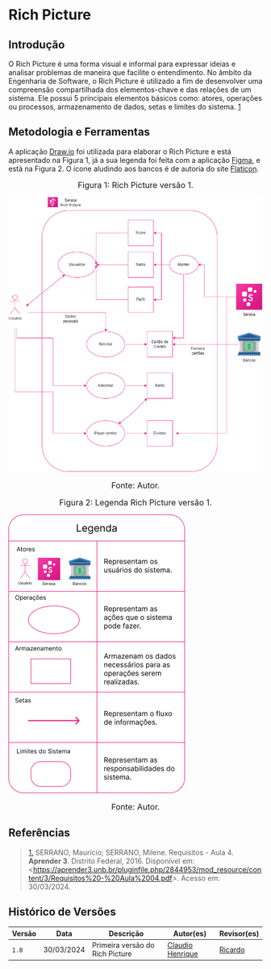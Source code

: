 # Rich Picture

## Introdução
O Rich Picture é uma forma visual e informal para expressar ideias e analisar problemas de maneira que facilite o entendimento. No âmbito da Engenharia de Software, o Rich Picture é utilizado  a fim de desenvolver uma compreensão compartilhada dos elementos-chave e das relações de um sistema. Ele possui 5 principais elementos básicos como: atores, operações ou processos, armazenamento de dados, setas e limites do sistema. <a id="rp1" href="#ref1">1</a> 

## Metodologia e Ferramentas
 A aplicação [Draw.io](https://draw.io) foi utilizada para elaborar o Rich Picture e está apresentado na Figura 1, já a sua legenda foi feita com a aplicação [Figma](https://figma.com), e está na Figura 2. O ícone aludindo aos bancos é de autoria do site [Flaticon](https://www.flaticon.com/br/icone-gratis/banco_1138038).

<font size="3"><p style="text-align: center">Figura 1: Rich Picture versão 1.</p></font>

![Richpicture](../assets/richpicture/Projeto-Serasa-Rich-Picture.drawio.png)

<font size="3"><p style="text-align: center">Fonte: Autor.</p></font>

<font size="3"><p style="text-align: center">Figura 2: Legenda Rich Picture versão 1.</p></font>
![LegendaRichpicturev1](../assets/richpicture/legenda-rich-picture-serasa.png)

<font size="3"><p style="text-align: center">Fonte: Autor.</p></font>

## Referências

> <a id="ref1" href="#rp1">1.</a> SERRANO, Maurício; SERRANO, Milene. Requisitos - Aula 4. **Aprender 3**. Distrito Federal, 2016. Disponível em: <<https://aprender3.unb.br/pluginfile.php/2844953/mod_resource/content/3/Requisitos%20-%20Aula%2004.pdf>>. Acesso em: 30/03/2024.

## Histórico de Versões

Versão  | Data | Descrição | Autor(es) | Revisor(es)
-------- | ------ | ------ | ---------- | ----------
`1.0` | 30/03/2024 | Primeira versão do Rich Picture  | [Claudio Henrique](https://github.com/claudiohsc) | [Ricardo](https://www.github.com/avmricardo)


